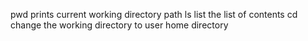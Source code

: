pwd prints current working directory path
ls list the list of contents
cd change the working directory to user home directory
